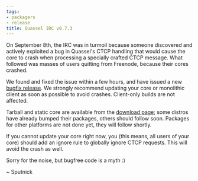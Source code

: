 ```yaml
---
tags:
- packagers
- release
title: Quassel IRC v0.7.3
---
```

On September 8th, the IRC was in turmoil because someone discovered and actively exploited a bug in Quassel's CTCP handling that would cause the core to crash when processing a specially crafted CTCP message. What followed was masses of users quitting from Freenode, because their cores crashed.

We found and fixed the issue within a few hours, and have issued a new <a href="https://github.com/quassel/quassel/archive/0.7.3.tar.gz">bugfix release</a>. We strongly recommend updating your core or monolithic client as soon as possible to avoid crashes. Client-only builds are not affected.

Tarball and static core are available from the <a href="http://quassel-irc.org/downloads">download page</a>; some distros have already bumped their packages, others should follow soon. Packages for other platforms are not done yet, they will follow shortly.

If you cannot update your core right now, you (this means, all users of your core) should add an ignore rule to globally ignore CTCP requests. This will avoid the crash as well.

Sorry for the noise, but bugfree code is a myth :)

~ Sputnick
